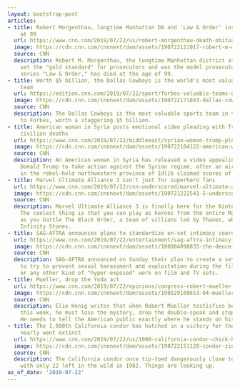 ```yaml
---
layout: bootstrap-post
articles:
- title: Robert Morgenthau, longtime Manhattan DA and 'Law & Order' inspiration, dies
    at 99
  url: https://www.cnn.com/2019/07/22/us/robert-morgenthau-death-obituary/index.html
  image: https://cdn.cnn.com/cnnnext/dam/assets/190722111017-robert-m-morgenthau-2009-restricted-super-tease.jpg
  source: CNN
  description: Robert M. Morgenthau, the longtime Manhattan district attorney who
    set the "gold standard" for prosecutors and was the model prosecutor for the TV
    series "Law & Order," has died at the age of 99.
- title: Worth $5 billion, the Dallas Cowboys is the world's most valuable sports
    team
  url: https://edition.cnn.com/2019/07/22/sport/forbes-valuable-teams-dallas-cowboys-real-madrid-spt-intl/index.html
  image: https://cdn.cnn.com/cnnnext/dam/assets/190722171843-dallas-cowboys-amari-cooper-super-tease.jpg
  source: CNN
  description: The Dallas Cowboys is the most valuable sports team in the world according
    to Forbes, worth a staggering $5 billion.
- title: American woman in Syria posts emotional video pleading with Trump to stop
    civilian deaths
  url: https://www.cnn.com/2019/07/22/middleeast/syrian-woman-trump-plea-intl/index.html
  image: https://cdn.cnn.com/cnnnext/dam/assets/190722104122-american-woman-syria-trump-intl-screengrab-super-tease.jpg
  source: CNN
  description: An American woman in Syria has released a video appealing to US President
    Donald Trump to take action against the Syrian regime, after an airstrike Monday
    in the rebel-held northwestern province of Idlib claimed scores of casualties.
- title: Marvel Ultimate Alliance 3 isn't just for superhero fans
  url: https://www.cnn.com/2019/07/22/cnn-underscored/marvel-ultimate-alliance-3-review/index.html
  image: https://cdn.cnn.com/cnnnext/dam/assets/190721222541-5-underscored-marvel-ultimate-alliance-3-super-tease.jpg
  source: CNN
  description: Marvel Ultimate Alliance 3 is finally here for the Nintendo Switch.
    The coolest thing is that you can play as heroes from the entire Marvel universe
    as you battle The Black Order, a team of villians led by Thanos, who's after the
    Infinity Stones.
- title: SAG-AFTRA announces plans to standardize on-set intimacy coordinators
  url: https://www.cnn.com/2019/07/22/entertainment/sag-aftra-intimacy-coordinators/index.html
  image: https://cdn.cnn.com/cnnnext/dam/assets/180904090835-the-deuce-season-2-super-tease.jpg
  source: CNN
  description: SAG-AFTRA announced on Sunday their plan to create a set of guidelines
    to try to prevent sexual harassment and exploitation during the filming of nudity
    or any other kind of "hyper-exposed" work on film and TV sets.
- title: Mueller, drop the Yoda act
  url: https://www.cnn.com/2019/07/22/opinions/congress-robert-mueller-questions-honig/index.html
  image: https://cdn.cnn.com/cnnnext/dam/assets/190529160653-04-mueller-presser-0529-super-tease.jpg
  source: CNN
  description: Elie Honig writes that when Robert Mueller testisfies before the House
    this week, he must lose the mystery, drop the double-speak and stop the riddling.
    He needs to tell the American public exactly where he stands on his investigation.
- title: The 1,000th California condor has hatched in a victory for the species that
    nearly went extinct
  url: https://www.cnn.com/2019/07/22/us/1000-california-condor-chick-hatched-trnd/index.html
  image: https://cdn.cnn.com/cnnnext/dam/assets/190722151120-condor-zion-national-park-super-tease.jpg
  source: CNN
  description: The California condor once tip-toed dangerously close to extinction,
    with only 22 left in the wild in 1982. Things are looking up.
as_of_date: '2019-07-22'
---
```


